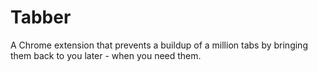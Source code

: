 # Tabber
A Chrome extension that prevents a buildup of a million tabs by bringing them back to you later - when you need them.
